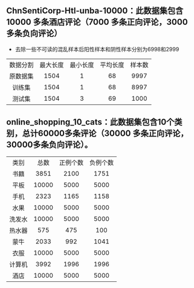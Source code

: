 
## ChnSentiCorp-Htl-unba-10000：此数据集包含10000 多条酒店评论（7000 多条正向评论，3000 多条负向评论）
- 去除一些不可读的混乱样本后阳性样本和阴性样本分别为6998和2999
<table align="center">
    <tr  align="center">
        <td>数据分割</td>	
        <td>最大长度</td>	
        <td>最小长度</td>
        <td>平均长度</td>	
        <td>样本数</td>
     </tr>
     <tr  align="center">
         <td>原数据集</td>	
         <td>1504</td>	
         <td>1</td>	
         <td>68</td>	
         <td>9997</td>
       </tr>
   <tr  align="center">
    <td>训练集</td>	
    <td>1504</td>	
    <td>1</td>
    <td>68</td>	
    <td>8997</td>
   </tr>
   <tr  align="center">
     <td>测试集</td>	
     <td>1504</td>	
     <td>3</td>
     <td>69</td>	
     <td>1000</td>
   </tr>
  </table>
 
## online_shopping_10_cats：此数据集包含10个类别，总计60000多条评论（30000 多条正向评论，30000多条负向评论）。
<table align="center">
    <tr  align="center">
      <td>类别</td>	<td>总数</td>	<td>正例个数</td>	<td>负例个数</td>
     </tr>
     <tr  align="center">
      <td>书籍</td>	<td>3851</td>	<td>2100</td>	<td>1751</td>
      </tr>
      <tr  align="center">
      <td>平板</td>	<td>10000</td>	<td>5000</td>	<td>5000</td>
       </tr>
       <tr  align="center">
      <td>手机</td>	<td>2323</td>	<td>1165</td>	<td>1158</td>
       </tr>
       <tr  align="center">
      <td>水果</td>	<td>10000</td>	<td>5000</td>	<td>5000</td>
       </tr>
       <tr  align="center">
      <td>洗发水</td>	<td>10000</td>	<td>5000</td>	<td>5000</td>
       </tr>
       <tr  align="center">
      <td>热水器</td>	<td>575</td>	<td>475</td>	<td>100</td>
       </tr>
       <tr  align="center">
      <td>蒙牛</td>	<td>2033</td>	<td>992</td>	<td>1041</td>
       </tr>
       <tr  align="center">
      <td>衣服</td>	<td>10000</td>	<td>5000</td>	<td>5000</td>
       </tr>
       <tr  align="center">
      <td>计算机</td>	<td>3992</td>	<td>1996</td>	<td>1996</td>
       </tr>
       <tr  align="center">
      <td>酒店</td>	<td>10000</td>	<td>5000</td>	<td>5000</td>
       </tr>
</table>
